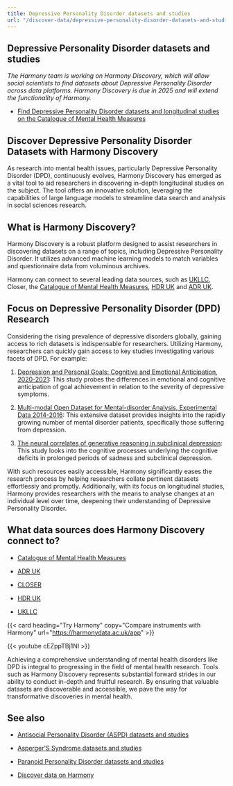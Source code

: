 ```yaml
---
title: Depressive Personality Disorder datasets and studies
url: "/discover-data/depressive-personality-disorder-datasets-and-studies"
---
```


## Depressive Personality Disorder datasets and studies

*The Harmony team is working on Harmony Discovery, which will allow social scientists to find datasets about Depressive Personality Disorder across data platforms. Harmony Discovery is due in 2025 and will extend the functionality of Harmony.*

* [Find Depressive Personality Disorder datasets and longitudinal studies on the Catalogue of Mental Health Measures](https://www.cataloguementalhealth.ac.uk/?content=search&query=Topic:depressive+personality+disorder)

## Discover Depressive Personality Disorder Datasets with Harmony Discovery

As research into mental health issues, particularly Depressive Personality Disorder (DPD), continuously evolves, Harmony Discovery has emerged as a vital tool to aid researchers in discovering in-depth longitudinal studies on the subject. 
The tool offers an innovative solution, leveraging the capabilities of large language models to streamline data search and analysis in social sciences research.

## What is Harmony Discovery?

Harmony Discovery is a robust platform designed to assist researchers in discovering datasets on a range of topics, including Depressive Personality Disorder. It utilizes advanced machine learning models to match variables and questionnaire data from voluminous archives.

Harmony can connect to several leading data sources, such as [UKLLC](https://explore.ukllc.ac.uk), Closer, the [Catalogue of Mental Health Measures](https://www.cataloguementalhealth.ac.uk/), [HDR UK](https://www.hdruk.ac.uk/) and [ADR UK](https://www.adruk.org/).

## Focus on Depressive Personality Disorder (DPD) Research

Considering the rising prevalence of depressive disorders globally, gaining access to rich datasets is indispensable for researchers. Utilizing Harmony, researchers can quickly gain access to key studies investigating various facets of DPD. For example:

1. [Depression and Personal Goals: Cognitive and Emotional Anticipation, 2020-2021](https://reshare.ukdataservice.ac.uk/855844): This study probes the differences in emotional and cognitive anticipation of goal achievement in relation to the severity of depressive symptoms.

2. [Multi-modal Open Dataset for Mental-disorder Analysis, Experimental Data 2014-2016](https://reshare.ukdataservice.ac.uk/854301): This extensive dataset provides insights into the rapidly growing number of mental disorder patients, specifically those suffering from depression.

3. [The neural correlates of generative reasoning in subclinical depression](https://reshare.ukdataservice.ac.uk/850118): This study looks into the cognitive processes underlying the cognitive deficits in prolonged periods of sadness and subclinical depression.

With such resources easily accessible, Harmony significantly eases the research process by helping researchers collate pertinent datasets effortlessly and promptly. Additionally, with its focus on longitudinal studies, Harmony provides researchers with the means to analyse changes at an individual level over time, deepening their understanding of Depressive Personality Disorder.


## What data sources does Harmony Discovery connect to?

* [Catalogue of Mental Health Measures](https://www.cataloguementalhealth.ac.uk/)

* [ADR UK](https://www.adruk.org/data-access/data-catalogue/)

* [CLOSER](https://closer.ac.uk/)

* [HDR UK](https://www.healthdatagateway.org/)

* [UKLLC](https://explore.ukllc.ac.uk)

{{< card heading="Try Harmony" copy="Compare instruments with Harmony" url="https://harmonydata.ac.uk/app" >}}

{{< youtube cEZppTBj1NI >}}


Achieving a comprehensive understanding of mental health disorders like DPD is integral to progressing in the field of mental health research. Tools such as Harmony Discovery represents substantial forward strides in our ability to conduct in-depth and fruitful research. By ensuring that valuable datasets are discoverable and accessible, we pave the way for transformative discoveries in mental health.

## See also

* [Antisocial Personality Disorder (ASPD) datasets and studies](/discover-data/antisocial-personality-disorder-(aspd)-datasets-and-studies)

* [Asperger'S Syndrome datasets and studies](/discover-data/asperger's-syndrome-datasets-and-studies)

* [Paranoid Personality Disorder datasets and studies](/discover-data/paranoid-personality-disorder-datasets-and-studies)

* [Discover data on Harmony](/discover-data/)